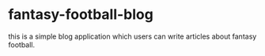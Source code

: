 # fantasy-football-blog
this is a simple  blog application which users can write articles about fantasy football.
